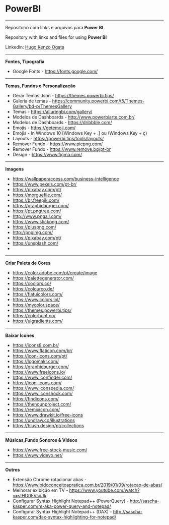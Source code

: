# PowerBI
***
 Repositorio com links e arquivos para **Power BI**
 
 Repository with links and files for using **Power BI**

Linkedin: [Hugo Kenzo Ogata](https://www.linkedin.com/in/hugo-kenzo-ogata-72888896/)
***

__Fontes, Tipografia__
- Google Fonts - https://fonts.google.com/
___
__Temas, Fundos e Personalização__
- Gerar Temas Json - https://themes.powerbi.tips/
- Galeria de temas - https://community.powerbi.com/t5/Themes-Gallery/bd-p/ThemesGallery
- Temas - https://alluringbi.com/gallery/
- Modelos de Dashboards - http://www.powerbiarte.com.br/
- Modelos de Dashboards - https://dribbble.com/
- Emojis - https://getemoji.com/ 
- Emojis - In Windows 10 [Windows Key + .] ou (Windows Key + ç)
- Layouts - https://powerbi.tips/tools/layouts/
- Remover Fundo - https://www.picpng.com/
- Remover Fundo - https://www.remove.bg/pt-br
- Design - https://www.figma.com/
___

__Imagens__
- https://wallpaperaccess.com/business-intelligence
- https://www.pexels.com/pt-br/
- https://pixabay.com/pt/
- https://morguefile.com/
- https://br.freepik.com/
- https://graphicburger.com/
- https://pt.pngtree.com/
- http://www.pngall.com/
- https://www.stickpng.com/
- https://pluspng.com/
- http://pngimg.com/
- https://pixabay.com/pt/
- https://unsplash.com/
- 
___

__Criar Paleta de Cores__
- https://color.adobe.com/pt/create/image 
- https://palettegenerator.com/
- https://coolors.co/ 
- https://colourco.de/
- https://flatuicolors.com/
- https://www.colors.lol/
- https://mycolor.space/
- https://themes.powerbi.tips/
- https://colorhunt.co/
- https://uigradients.com/

___

__Baixar Ícones__
- https://icons8.com.br/
- https://www.flaticon.com/br/
- https://icon-icons.com/pt/
- https://logomakr.com/
- https://graphicburger.com/
- https://www.freeicons.io/
- https://www.iconfinder.com/
- https://icon-icons.com/
- https://www.iconspedia.com/
- https://www.iconshock.com/
- https://findicons.com/
- https://thenounproject.com/
- https://remixicon.com/
- https://www.drawkit.io/free-icons
- https://undraw.co/illustrations
- https://blush.design/pt/collections

___

__Músicas,Fundo Sonoros & Videos__
- https://www.free-stock-music.com/
- https://www.videvo.net/
___

__Outros__
- Extensão Chrome rotacionar abas - https://www.bidoconceitoapratica.com.br/2019/01/09/rotacao-de-abas/
- Melhorar exibição em TV - https://www.youtube.com/watch?v=stHD0FVsdJk
- Configurar Syntax Highlight Notepad++ (PowerQuery) - http://sascha-kasper.com/m-aka-power-query-and-notepad/
- Configurar Syntax Highlight Notepad++ (DAX) - http://sascha-kasper.com/dax-syntax-highlighting-for-notepad/
